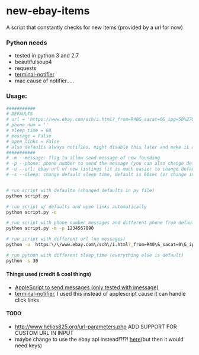 # new-ebay-items
A script that constantly checks for new items (provided by a url for now)

### Python needs
- tested in python 3 and 2.7
- beautifulsoup4
- requests
- [terminal-notifier](https://github.com/julienXX/terminal-notifier)
- mac cause of notifier.....

### Usage:
```bash
###########
# DEFAULTS
# url = 'https://www.ebay.com/sch/i.html?_from=R40&_sacat=0&_ipg=50%27&_nkw=yeezy+boost+350+v2&_sop=10'
# phone_num = ''
# sleep_time = 60
# message = False
# open_links = False
# also defaults always notifies, might disable this later and make it an option....
###########
# -m --message: flag to allow send message of new founding
# -p --phone: phone number to send the message (you can also change defaults in python file instead)(this does not turn on messages, you still need -m)
# -u --url: ebay url of new listings (it is much easier to change default in py file (also make sure url is for new listings))
# -s --sleep: change default sleep time, default is 60sec (or change in py file)


# run script with defaults (changed defaults in py file)
python script.py

# run script w/ defaults and open links automatically
python script.py -o

# run script with phone number messages and different phone from default (w/ default url)
python script.py -m -p 1234567890

# run script with different url (no messages)
python -u  https:\/\/www.ebay.com\/sch\/i.html?_from=R40\&_sacat=0\&_ipg=50%27\&_nkw=yeezy+boost+350+v2\&_sop=10

# run python with different sleep_time (everything else is default)
python -s 30
```

#### Things used (credit & cool things)
- [AppleScript to send messages (only tested with imessage)](https://stackoverflow.com/questions/11812184/how-to-send-an-imessage-text-with-applescript-only-in-provided-service/19483011#19483011)
- [terminal-notifier](https://github.com/julienXX/terminal-notifier), I used this instead of applescript cause it can handle click links

#### TODO
- http://www.helios825.org/url-parameters.php ADD SUPPORT FOR CUSTOM URL IN INPUT
- maybe change to use the ebay api instead!?!?! [here](https://developer.ebay.com/Devzone/finding/CallRef/findItemsAdvanced.html)(but then it would need keys)
